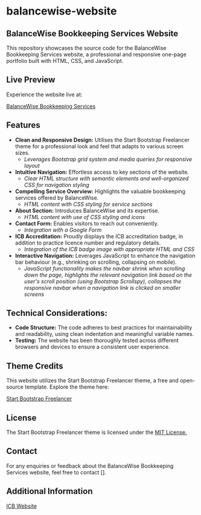 # balancewise-website

## BalanceWise Bookkeeping Services Website

This repository showcases the source code for the BalanceWise Bookkeeping Services website, a professional and responsive one-page portfolio built with HTML, CSS, and JavaScript.

## Live Preview

Experience the website live at:

[BalanceWise Bookkeeping Services](https://<kwildeDev>.github.io/<balancewise-website>)

## Features

- **Clean and Responsive Design:** Utilises the Start Bootstrap Freelancer theme for a professional look and feel that adapts to various screen sizes.
    - *Leverages Bootstrap grid system and media queries for responsive layout*
- **Intuitive Navigation:** Effortless access to key sections of the website.
    - *Clear HTML structure with semantic elements and well-organized CSS for navigation styling*
- **Compelling Service Overview:** Highlights the valuable bookkeeping services offered by BalanceWise.
    - *HTML content with CSS styling for service sections*
- **About Section:** Introduces BalanceWise and its expertise.
    - *HTML content with use of CSS styling and icons*
- **Contact Form:** Enables visitors to reach out conveniently.
    - *Integration with a Google Form*
- **ICB Accreditation:** Proudly displays the ICB accreditation badge, in addition to practice licence number and regulatory details.
    - *Integration of the ICB badge image with appropriate HTML and CSS*
- **Interactive Navigation:** Leverages JavaScript to enhance the navigation bar behaviour (e.g., shrinking on scrolling, collapsing on mobile).
    - *JavaScript functionality makes the navbar shrink when scrolling down the page, highlights the relevant navigation link based on the user's scroll position (using Bootstrap Scrollspy), collapses the  responsive navbar when a navigation link is clicked on smaller screens*

## Technical Considerations:

- **Code Structure:** The code adheres to best practices for maintainability and readability, using clean indentation and meaningful variable names.
- **Testing:** The website has been thoroughly tested across different browsers and devices to ensure a consistent user experience.

## Theme Credits

This website utilizes the Start Bootstrap Freelancer theme, a free and open-source template. Explore the theme here:

[Start Bootstrap Freelancer](https://startbootstrap.com/theme/freelancer)

## License

The Start Bootstrap Freelancer theme is licensed under the [MIT License.](https://github.com/StartBootstrap/startbootstrap-freelancer/blob/master/LICENSE)

## Contact

For any enquiries or feedback about the BalanceWise Bookkeeping Services website, feel free to contact [].

## Additional Information

[ICB Website](https://www.bookkeepers.org.uk/)

